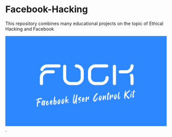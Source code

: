 # Facebook-Hacking
This repository combines many educational projects on the topic of Ethical Hacking and Facebook

![screen](IMG_20220316_165341.png).   
